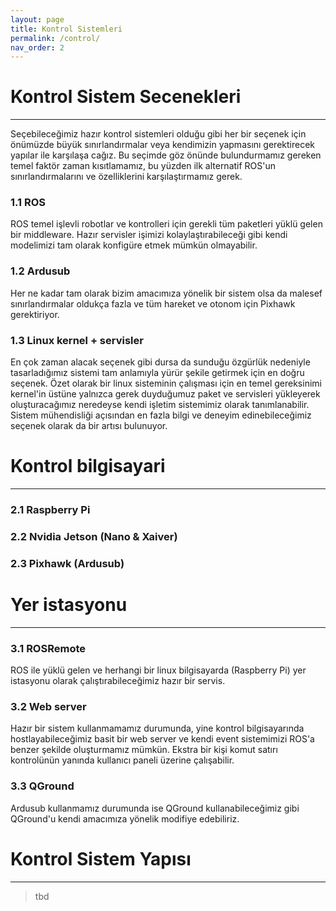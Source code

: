 ```yaml
---
layout: page
title: Kontrol Sistemleri
permalink: /control/
nav_order: 2
---
```


# **Kontrol Sistem Secenekleri**
---

Seçebileceğimiz hazır kontrol sistemleri olduğu gibi her bir seçenek için önümüzde büyük sınırlandırmalar veya kendimizin yapmasını gerektirecek yapılar ile karşılaşa  cağız. Bu seçimde göz önünde bulundurmamız gereken temel faktör zaman kısıtlamamız, bu yüzden ilk alternatif ROS'un sınırlandırmalarını ve özelliklerini karşılaştırmamız gerek.

### 1.1 ROS
ROS temel işlevli robotlar ve kontrolleri için gerekli tüm paketleri yüklü gelen bir middleware. Hazır servisler işimizi kolaylaştırabileceği gibi kendi modelimizi tam olarak konfigüre etmek mümkün olmayabilir.

### 1.2 Ardusub
Her ne kadar tam olarak bizim amacımıza yönelik bir sistem olsa da malesef sınırlandırmalar oldukça fazla ve tüm hareket ve otonom için Pixhawk gerektiriyor.

### 1.3 Linux kernel + servisler
En çok zaman alacak seçenek gibi dursa da sunduğu özgürlük nedeniyle tasarladığımız sistemi tam anlamıyla yürür şekile getirmek için en doğru seçenek.
Özet olarak bir linux sisteminin çalışması için en temel gereksinimi kernel'in üstüne yalnızca gerek duyduğumuz paket ve servisleri yükleyerek oluşturacağımız neredeyse kendi işletim sistemimiz olarak tanımlanabilir. Sistem mühendisliği açısından en fazla bilgi ve deneyim edinebileceğimiz seçenek olarak da bir artısı bulunuyor.


# **Kontrol bilgisayari**
---

### 2.1 Raspberry Pi
### 2.2 Nvidia Jetson (Nano & Xaiver)
### 2.3 Pixhawk (Ardusub)

# **Yer istasyonu**
---

### 3.1 ROSRemote
ROS ile yüklü gelen ve herhangi bir linux bilgisayarda (Raspberry Pi) yer istasyonu olarak çalıştırabileceğimiz hazır bir servis.

### 3.2 Web server
Hazır bir sistem kullanmamamız durumunda, yine kontrol bilgisayarında hostlayabileceğimiz basit bir web server ve kendi event sistemimizi ROS'a benzer şekilde oluşturmamız mümkün. Ekstra bir kişi komut satırı kontrolünün yanında kullanıcı paneli üzerine çalışabilir.

### 3.3 QGround
Ardusub kullanmamız durumunda ise QGround kullanabileceğimiz gibi QGround'u kendi amacımıza yönelik modifiye edebiliriz.

# **Kontrol Sistem Yapısı**
---

>tbd
